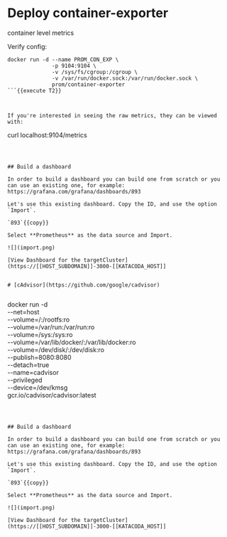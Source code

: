 # Deploy  container-exporter

container level metrics

Verify config:

```
docker run -d --name PROM_CON_EXP \
              -p 9104:9104 \
              -v /sys/fs/cgroup:/cgroup \
              -v /var/run/docker.sock:/var/run/docker.sock \
              prom/container-exporter
```{{execute T2}}



If you're interested in seeing the raw metrics, they can be viewed with: 
```
curl localhost:9104/metrics
```{{execute T2}}



## Build a dashboard

In order to build a dashboard you can build one from scratch or you can use an existing one, for example:
https://grafana.com/grafana/dashboards/893

Let's use this existing dashboard. Copy the ID, and use the option `Import`.

`893`{{copy}}

Select **Prometheus** as the data source and Import.

![](import.png)

[View Dashboard for the targetCluster](https://[[HOST_SUBDOMAIN]]-3000-[[KATACODA_HOST]]


# [cAdvisor](https://github.com/google/cadvisor)


```
docker run -d \
  --net=host \
  --volume=/:/rootfs:ro \
  --volume=/var/run:/var/run:ro \
  --volume=/sys:/sys:ro \
  --volume=/var/lib/docker/:/var/lib/docker:ro \
  --volume=/dev/disk/:/dev/disk:ro \
  --publish=8080:8080 \
  --detach=true \
  --name=cadvisor \
  --privileged \
  --device=/dev/kmsg \
  gcr.io/cadvisor/cadvisor:latest
```{{execute T2}}



## Build a dashboard

In order to build a dashboard you can build one from scratch or you can use an existing one, for example:
https://grafana.com/grafana/dashboards/893

Let's use this existing dashboard. Copy the ID, and use the option `Import`.

`893`{{copy}}

Select **Prometheus** as the data source and Import.

![](import.png)

[View Dashboard for the targetCluster](https://[[HOST_SUBDOMAIN]]-3000-[[KATACODA_HOST]]
